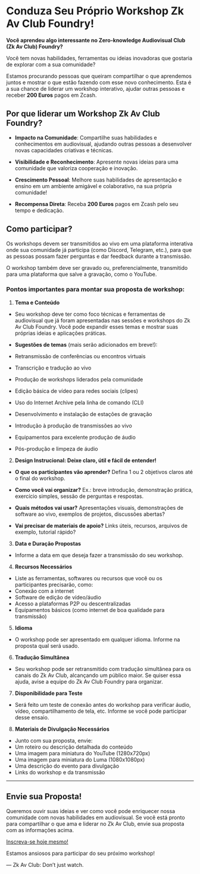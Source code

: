 # Conduza Seu Próprio Workshop Zk Av Club Foundry!

**Você aprendeu algo interessante no Zero-knowledge Audiovisual Club (Zk Av Club) Foundry?**

Você tem novas habilidades, ferramentas ou ideias inovadoras que gostaria de explorar com a sua comunidade?

Estamos procurando pessoas que queiram compartilhar o que aprendemos juntos e mostrar o que estão fazendo com esse novo conhecimento. Esta é a sua chance de liderar um workshop interativo, ajudar outras pessoas e receber **200 Euros** pagos em Zcash.

## Por que liderar um Workshop Zk Av Club Foundry?

- **Impacto na Comunidade**: Compartilhe suas habilidades e conhecimentos em audiovisual, ajudando outras pessoas a desenvolver novas capacidades criativas e técnicas.

- **Visibilidade e Reconhecimento**: Apresente novas ideias para uma comunidade que valoriza cooperação e inovação.

- **Crescimento Pessoal**: Melhore suas habilidades de apresentação e ensino em um ambiente amigável e colaborativo, na sua própria comunidade!

- **Recompensa Direta**: Receba **200 Euros** pagos em Zcash pelo seu tempo e dedicação.

## Como participar?

Os workshops devem ser transmitidos ao vivo em uma plataforma interativa onde sua comunidade já participa (como Discord, Telegram, etc.), para que as pessoas possam fazer perguntas e dar feedback durante a transmissão. 

O workshop também deve ser gravado ou, preferencialmente, transmitido para uma plataforma que salve a gravação, como o YouTube.

### Pontos importantes para montar sua proposta de workshop:

1. **Tema e Conteúdo**

 - Seu workshop deve ter como foco técnicas e ferramentas de audiovisual que já foram apresentadas nas sessões e workshops do Zk Av Club Foundry. Você pode expandir esses temas e mostrar suas próprias ideias e aplicações práticas.
 
 - **Sugestões de temas** (mais serão adicionados em breve!):
 
 - Retransmissão de conferências ou encontros virtuais
 - Transcrição e tradução ao vivo
 - Produção de workshops liderados pela comunidade
 - Edição básica de vídeo para redes sociais (clipes)
 - Uso do Internet Archive pela linha de comando (CLI)
 - Desenvolvimento e instalação de estações de gravação
 - Introdução à produção de transmissões ao vivo
 - Equipamentos para excelente produção de áudio
 - Pós-produção e limpeza de áudio

2. **Design Instrucional: Deixe claro, útil e fácil de entender!**

 - **O que os participantes vão aprender?** Defina 1 ou 2 objetivos claros até o final do workshop.
 
 - **Como você vai organizar?** Ex.: breve introdução, demonstração prática, exercício simples, sessão de perguntas e respostas.
 
 - **Quais métodos vai usar?** Apresentações visuais, demonstrações de software ao vivo, exemplos de projetos, discussões abertas?
 
 - **Vai precisar de materiais de apoio?** Links úteis, recursos, arquivos de exemplo, tutorial rápido?

3. **Data e Duração Propostas**

 - Informe a data em que deseja fazer a transmissão do seu workshop.

4. **Recursos Necessários**

 - Liste as ferramentas, softwares ou recursos que você ou os participantes precisarão, como:
 - Conexão com a internet
 - Software de edição de vídeo/áudio
 - Acesso a plataformas P2P ou descentralizadas
 - Equipamentos básicos (como internet de boa qualidade para transmissão)

5. **Idioma**

 - O workshop pode ser apresentado em qualquer idioma. Informe na proposta qual será usado.

6. **Tradução Simultânea**

 - Seu workshop pode ser retransmitido com tradução simultânea para os canais do Zk Av Club, alcançando um público maior. Se quiser essa ajuda, avise a equipe do Zk Av Club Foundry para organizar.

7. **Disponibilidade para Teste**

 - Será feito um teste de conexão antes do workshop para verificar áudio, vídeo, compartilhamento de tela, etc. Informe se você pode participar desse ensaio.

8. **Materiais de Divulgação Necessários**

 - Junto com sua proposta, envie:
 - Um roteiro ou descrição detalhada do conteúdo
 - Uma imagem para miniatura do YouTube (1280x720px)
 - Uma imagem para miniatura do Luma (1080x1080px)
 - Uma descrição do evento para divulgação
 - Links do workshop e da transmissão

---

## Envie sua Proposta!

Queremos ouvir suas ideias e ver como você pode enriquecer nossa comunidade com novas habilidades em audiovisual. Se você está pronto para compartilhar o que ama e liderar no Zk Av Club, envie sua proposta com as informações acima.

[Inscreva-se hoje mesmo!](https://app.formbricks.com/s/cme8iywslcm58v501xsjaz9l7) 

Estamos ansiosos para participar do seu próximo workshop!

— Zk Av Club: Don’t just watch.
